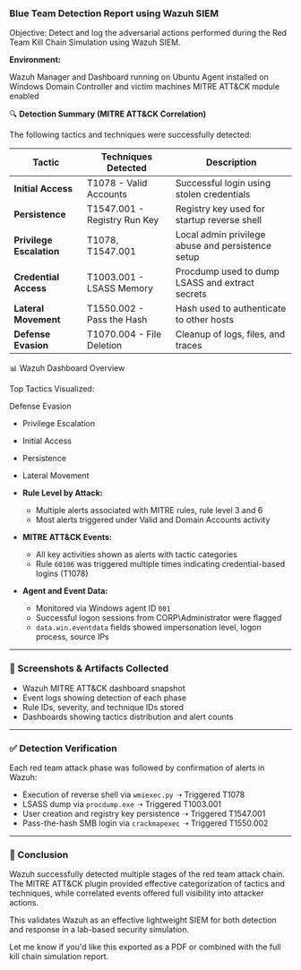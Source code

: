 ### Blue Team Detection Report using Wazuh SIEM

Objective: Detect and log the adversarial actions performed during the Red Team Kill Chain Simulation using Wazuh SIEM.

**Environment:**

Wazuh Manager and Dashboard running on Ubuntu
Agent installed on Windows Domain Controller and victim machines
MITRE ATT\&CK module enabled

🔍 **Detection Summary (MITRE ATT\&CK Correlation)**

The following tactics and techniques were successfully detected:

| Tactic                   | Techniques Detected          | Description                                       |
| ------------------------ | ---------------------------- | ------------------------------------------------- |
| **Initial Access**       | T1078 - Valid Accounts       | Successful login using stolen credentials         |
| **Persistence**          | T1547.001 - Registry Run Key | Registry key used for startup reverse shell       |
| **Privilege Escalation** | T1078, T1547.001             | Local admin privilege abuse and persistence setup |
| **Credential Access**    | T1003.001 - LSASS Memory     | Procdump used to dump LSASS and extract secrets   |
| **Lateral Movement**     | T1550.002 - Pass the Hash    | Hash used to authenticate to other hosts          |
| **Defense Evasion**      | T1070.004 - File Deletion    | Cleanup of logs, files, and traces                |


📊 Wazuh Dashboard Overview

Top Tactics Visualized:

   Defense Evasion
  * Privilege Escalation
  * Initial Access
  * Persistence
  * Lateral Movement

* **Rule Level by Attack:**

  * Multiple alerts associated with MITRE rules, rule level 3 and 6
  * Most alerts triggered under Valid and Domain Accounts activity

* **MITRE ATT\&CK Events:**

  * All key activities shown as alerts with tactic categories
  * Rule `60106` was triggered multiple times indicating credential-based logins (T1078)

* **Agent and Event Data:**

  * Monitored via Windows agent ID `001`
  * Successful logon sessions from CORP\Administrator were flagged
  * `data.win.eventdata` fields showed impersonation level, logon process, source IPs

---

### 📁 Screenshots & Artifacts Collected

* Wazuh MITRE ATT\&CK dashboard snapshot
* Event logs showing detection of each phase
* Rule IDs, severity, and technique IDs stored
* Dashboards showing tactics distribution and alert counts

---

### ✅ Detection Verification

Each red team attack phase was followed by confirmation of alerts in Wazuh:

* Execution of reverse shell via `wmiexec.py` ➝ Triggered T1078
* LSASS dump via `procdump.exe` ➝ Triggered T1003.001
* User creation and registry key persistence ➝ Triggered T1547.001
* Pass-the-hash SMB login via `crackmapexec` ➝ Triggered T1550.002

---

### 🔐 Conclusion

Wazuh successfully detected multiple stages of the red team attack chain. The MITRE ATT\&CK plugin provided effective categorization of tactics and techniques, while correlated events offered full visibility into attacker actions.

This validates Wazuh as an effective lightweight SIEM for both detection and response in a lab-based security simulation.

Let me know if you'd like this exported as a PDF or combined with the full kill chain simulation report.

